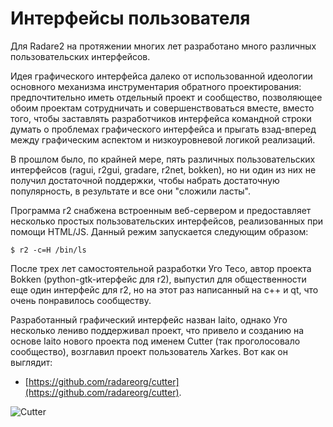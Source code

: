 # Интерфейсы пользователя

Для Radare2 на протяжении многих лет разработано много различных пользовательских интерфейсов.

Идея графического интерфейса далеко от использованной идеологии основного механизма инструментария обратного проектирования: предпочтительно иметь отдельный проект и сообщество, позволяющее обоим проектам сотрудничать и совершенствоваться вместе, вместо того, чтобы заставлять разработчиков интерфейса командной строки думать о проблемах графического интерфейса и прыгать взад-вперед между графическим аспектом и низкоуровневой логикой реализаций.

В прошлом было, по крайней мере, пять различных пользовательских интерфейсов (ragui, r2gui, gradare, r2net, bokken), но ни один из них не получил достаточной поддержки, чтобы набрать достаточную популярность, в результате и все они "сложили ласты".

Программа r2 снабжена встроенным веб-сервером и предоставляет несколько простых пользовательских интерфейсов, реализованных при помощи HTML/JS. Данный режим запускается следующим образом:

```
$ r2 -c=H /bin/ls
```

После трех лет самостоятельной разработки Уго Тесо, автор проекта Bokken (python-gtk-итерфейс для r2), выпустил для общественности еще один интерфейс для r2, но на этот раз написанный на c++ и qt, что очень понравилось сообществу.

Разработанный графический интерфейс назван Iaito, однако Уго несколько лениво поддерживал проект, что привело и созданию на основе Iaito нового проекта под именем Cutter (так проголосовало сообщество), возглавил проект пользователь Xarkes. Вот как он выглядит:

* [https://github.com/radareorg/cutter](https://github.com/radareorg/cutter).

![Cutter](Cutter.png)
